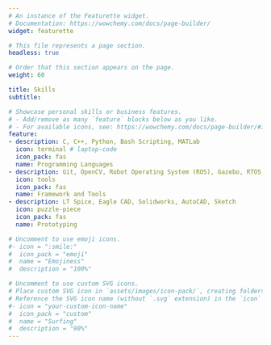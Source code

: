 ```yaml
---
# An instance of the Featurette widget.
# Documentation: https://wowchemy.com/docs/page-builder/
widget: featurette

# This file represents a page section.
headless: true

# Order that this section appears on the page.
weight: 60

title: Skills
subtitle:

# Showcase personal skills or business features.
# - Add/remove as many `feature` blocks below as you like.
# - For available icons, see: https://wowchemy.com/docs/page-builder/#icons
feature:
- description: C, C++, Python, Bash Scripting, MATLab
  icon: terminal # laptop-code
  icon_pack: fas
  name: Programming Languages
- description: Git, OpenCV, Robot Operating System (ROS), Gazebo, RTOS, TensorFlow, PyTorch
  icon: tools
  icon_pack: fas
  name: Framework and Tools
- description: LT Spice, Eagle CAD, Solidworks, AutoCAD, Sketch
  icon: puzzle-piece
  icon_pack: fas
  name: Prototyping

# Uncomment to use emoji icons.
#- icon = ":smile:"
#  icon_pack = "emoji"
#  name = "Emojiness"
#  description = "100%"  

# Uncomment to use custom SVG icons.
# Place custom SVG icon in `assets/images/icon-pack/`, creating folders if necessary.
# Reference the SVG icon name (without `.svg` extension) in the `icon` field.
#- icon = "your-custom-icon-name"
#  icon_pack = "custom"
#  name = "Surfing"
#  description = "90%"
---
```

